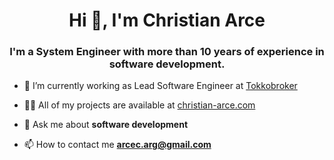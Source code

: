 <h1 align="center">Hi 👋, I'm Christian Arce</h1>
<h3 align="center">I'm a System Engineer with more than 10 years of experience in software development.</h3>

- 🔭 I’m currently working as Lead Software Engineer at [Tokkobroker](https://github.com/TokkoLabs)

- 👨‍💻 All of my projects are available at [christian-arce.com](christian-arce.com)

- 💬 Ask me about **software development**

- 📫 How to contact me **arcec.arg@gmail.com**

</p>
